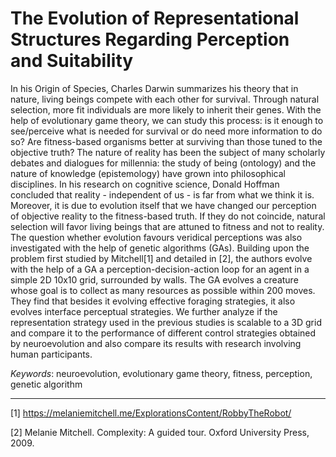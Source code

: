 # The Evolution of Representational Structures Regarding Perception and Suitability

In his Origin of Species, Charles Darwin summarizes his theory that in nature, living beings compete with each other for survival. Through natural selection, more fit individuals are more likely to inherit their genes. With the help of evolutionary game theory, we can study this process: is it enough to see/perceive what is needed
for survival or do need more information to do so? Are fitness-based organisms better at surviving than those tuned to the objective truth? The nature of reality
has been the subject of many scholarly debates and dialogues for millennia: the study of being (ontology) and the nature of knowledge (epistemology) have grown
into philosophical disciplines. In his research on cognitive science, Donald Hoffman concluded that reality - independent of us - is far from what we think it is. Moreover, it is due to evolution itself that we have changed our perception of objective reality to the fitness-based truth. If they do not coincide, natural selection will favor living beings that are attuned to fitness and not to reality. The question whether evolution favours veridical perceptions was also investigated with the help of genetic algorithms (GAs). Building upon the problem first studied by Mitchell[1] and detailed in [2], the authors evolve with the help of a GA a perception-decision-action loop for an agent in a simple 2D 10x10 grid, surrounded by walls. The GA evolves a creature whose goal is to collect as many resources as possible within
200 moves. They find that besides it evolving effective foraging strategies, it also evolves interface perceptual strategies. We further analyze if the representation strategy used in the previous studies is scalable to a 3D grid and compare it to the performance of different control strategies obtained by neuroevolution and also compare its results with research involving human participants.

*Keywords*: neuroevolution, evolutionary game theory, fitness, perception, genetic algorithm

---
[1] https://melaniemitchell.me/ExplorationsContent/RobbyTheRobot/

[2] Melanie Mitchell. Complexity: A guided tour. Oxford University Press, 2009.
